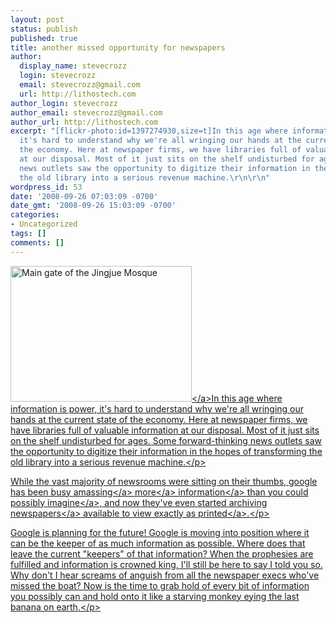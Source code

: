 ```yaml
---
layout: post
status: publish
published: true
title: another missed opportunity for newspapers
author:
  display_name: stevecrozz
  login: stevecrozz
  email: stevecrozz@gmail.com
  url: http://lithostech.com
author_login: stevecrozz
author_email: stevecrozz@gmail.com
author_url: http://lithostech.com
excerpt: "[flickr-photo:id=1397274930,size=t]In this age where information is power,
  it's hard to understand why we're all wringing our hands at the current state of
  the economy. Here at newspaper firms, we have libraries full of valuable information
  at our disposal. Most of it just sits on the shelf undisturbed for ages. Some forward-thinking
  news outlets saw the opportunity to digitize their information in the hopes of transforming
  the old library into a serious revenue machine.\r\n\r\n"
wordpress_id: 53
date: '2008-09-26 07:03:09 -0700'
date_gmt: '2008-09-26 15:03:09 -0700'
categories:
- Uncategorized
tags: []
comments: []
---
```

<p><a href="http:&#47;&#47;www.flickr.com&#47;photos&#47;swamibu&#47;1397274930&#47;"><img src="http:&#47;&#47;lithostech.com&#47;wp-content&#47;uploads&#47;2008&#47;09&#47;4136613234_dc76ee0d99_o1-290x217.jpg" alt="Main gate of the Jingjue Mosque" width="290" height="217" class="alignleft size-medium wp-image-537" &#47;><&#47;a>In this age where information is power, it's hard to understand why we're all wringing our hands at the current state of the economy. Here at newspaper firms, we have libraries full of valuable information at our disposal. Most of it just sits on the shelf undisturbed for ages. Some forward-thinking news outlets saw the opportunity to digitize their information in the hopes of transforming the old library into a serious revenue machine.<&#47;p></p>
<p>While the vast majority of newsrooms were sitting on their thumbs, google has been busy <a href="http:&#47;&#47;google.com">amassing<&#47;a> <a href="http:&#47;&#47;research.google.com&#47;">more<&#47;a> <a href="http:&#47;&#47;www.youtube.com">information<&#47;a> than you could possibly <a href="http:&#47;&#47;finance.google.com">imagine<&#47;a>, and now they've even started archiving <a href="http:&#47;&#47;news.google.com">newspapers<&#47;a> available to view <a href="http:&#47;&#47;news.google.com&#47;newspapers?id=758KAAAAIBAJ&sjid=jk0DAAAAIBAJ&pg=5233,4059827&dq=clark+gable+army">exactly as printed<&#47;a>.<&#47;p></p>
<p>Google is planning for the future! Google is moving into position where it can be the keeper of as much information as possible. Where does that leave the current "keepers" of that information? When the prophesies are fulfilled and information is crowned king, I'll still be here to say I told you so. Why don't I hear screams of anguish from all the newspaper execs who've missed the boat? Now is the time to grab hold of every bit of information you possibly can and hold onto it like a starving monkey eying the last banana on earth.<&#47;p></p>
